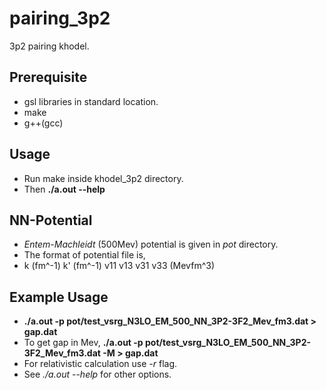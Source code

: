 # pairing_3p2
3p2 pairing khodel.

## Prerequisite
* gsl libraries in standard location.
* make
* g++(gcc) 

## Usage
* Run make inside khodel_3p2 directory.
* Then **./a.out --help**

## NN-Potential
* *Entem-Machleidt* (500Mev) potential is given in _pot_ directory.
* The format of potential file is, 
* k (fm^-1) k' (fm^-1) v11 v13 v31 v33 (Mevfm^3)

## Example Usage
* **./a.out -p pot/test_vsrg_N3LO_EM_500_NN_3P2-3F2_Mev_fm3.dat > gap.dat**
* To get gap in Mev, **./a.out -p pot/test_vsrg_N3LO_EM_500_NN_3P2-3F2_Mev_fm3.dat -M > gap.dat**
* For relativistic calculation use *-r* flag.
* See *./a.out --help* for other options.
